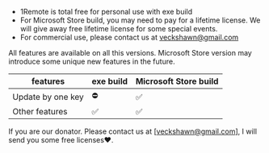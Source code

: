 - 1Remote is total free for personal use with exe build
- For Microsoft Store build, you may need to pay for a lifetime license. We will give away free lifetime license for some special events.
- For commercial use, please contact us at [veckshawn@gmail.com](mailto:veckshawn@gmail.com)

All features are available on all this versions. Microsoft Store version may introduce some unique new features in the future.

| features          | exe build | Microsoft Store build |
| ----------------- | --------- | --------------------- |
| Update by one key | ⛔         | ✅                     |
| Other features    | ✅         | ✅                     |

If you are our donator. Please contact us at [veckshawn@gmail.com], I will send you some free licenses❤.
